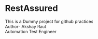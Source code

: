 # RestAssured

This is a  Dummy project for github practices
<br>
Author- Akshay Raut 
<br>
Automation Test Engineer
